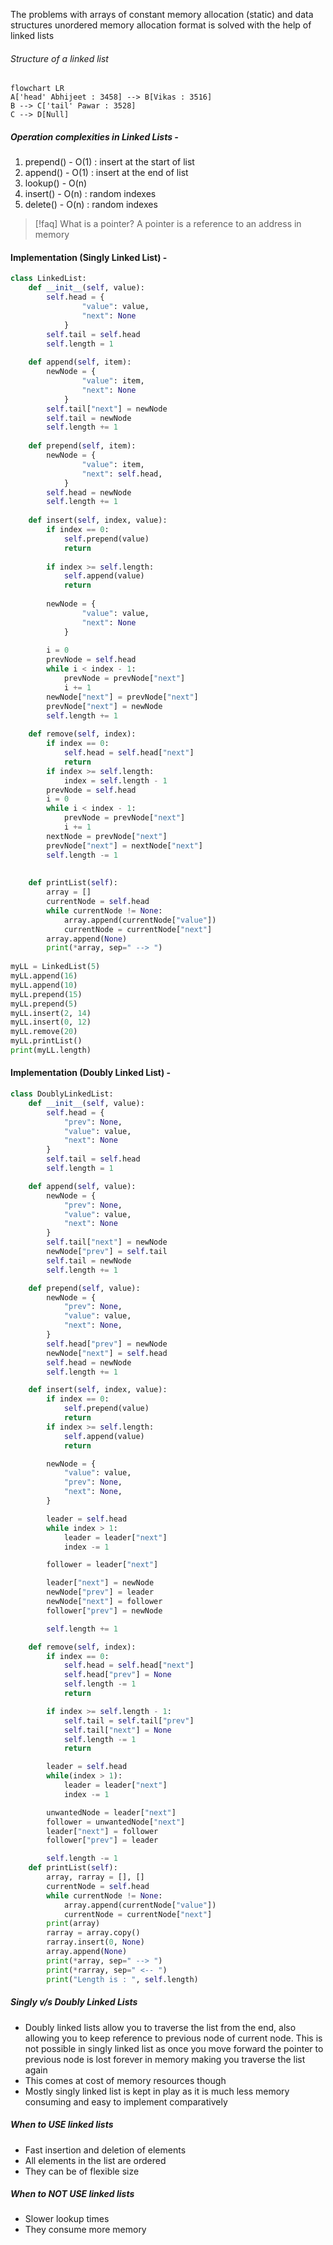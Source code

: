
The problems with arrays of constant memory allocation (static) and data structures unordered memory allocation format is solved with the help of linked lists

###### Structure of a linked list 
```mermaid
flowchart LR
A['head' Abhijeet : 3458] --> B[Vikas : 3516]
B --> C['tail' Pawar : 3528]
C --> D[Null]
```

##### Operation complexities in Linked Lists - 
1. prepend() - O(1) : insert at the start of list
2. append() - O(1) : insert at the end of list
3. lookup() - O(n) 
4. insert() - O(n) : random indexes
5. delete() - O(n) : random indexes


>[!faq] What is a pointer?
> A pointer is a reference to an address in memory


#### Implementation (Singly Linked List) - 
```Python
class LinkedList:  
	def __init__(self, value):  
		self.head = {  
				"value": value,  
				"next": None  
			}  
		self.tail = self.head  
		self.length = 1  
	  
	def append(self, item):  
		newNode = {  
				"value": item,  
				"next": None  
			}  
		self.tail["next"] = newNode  
		self.tail = newNode  
		self.length += 1  
	  
	def prepend(self, item):  
		newNode = {  
				"value": item,  
				"next": self.head,  
			}  
		self.head = newNode  
		self.length += 1  
	  
	def insert(self, index, value):  
		if index == 0:  
			self.prepend(value)  
			return  
		  
		if index >= self.length:  
			self.append(value)  
			return  
		  
		newNode = {  
				"value": value,  
				"next": None  
			}  
		  
		i = 0  
		prevNode = self.head  
		while i < index - 1:  
			prevNode = prevNode["next"]  
			i += 1  
		newNode["next"] = prevNode["next"]  
		prevNode["next"] = newNode  
		self.length += 1  
	  
	def remove(self, index):  
		if index == 0:  
			self.head = self.head["next"]  
			return  
		if index >= self.length:  
			index = self.length - 1  
		prevNode = self.head  
		i = 0  
		while i < index - 1:  
			prevNode = prevNode["next"]  
			i += 1  
		nextNode = prevNode["next"]  
		prevNode["next"] = nextNode["next"]  
		self.length -= 1  
	  
	  
	def printList(self):  
		array = []  
		currentNode = self.head  
		while currentNode != None:  
			array.append(currentNode["value"])  
			currentNode = currentNode["next"]  
		array.append(None)  
		print(*array, sep=" --> ")  
  
myLL = LinkedList(5)  
myLL.append(16)  
myLL.append(10)  
myLL.prepend(15)  
myLL.prepend(5)  
myLL.insert(2, 14)  
myLL.insert(0, 12)  
myLL.remove(20)  
myLL.printList()  
print(myLL.length)
```


#### Implementation (Doubly Linked List) - 
```python
class DoublyLinkedList:
    def __init__(self, value):
        self.head = {
            "prev": None,
            "value": value,
            "next": None
        }
        self.tail = self.head
        self.length = 1

    def append(self, value):
        newNode = {
            "prev": None,
            "value": value,
            "next": None
        }
        self.tail["next"] = newNode
        newNode["prev"] = self.tail
        self.tail = newNode
        self.length += 1

    def prepend(self, value):
        newNode = {
            "prev": None,
            "value": value,
            "next": None,
        }
        self.head["prev"] = newNode
        newNode["next"] = self.head
        self.head = newNode
        self.length += 1

    def insert(self, index, value):
        if index == 0:
            self.prepend(value)
            return
        if index >= self.length:
            self.append(value)
            return

        newNode = {
            "value": value,
            "prev": None,
            "next": None,
        }

        leader = self.head
        while index > 1:
            leader = leader["next"]
            index -= 1

        follower = leader["next"]

        leader["next"] = newNode
        newNode["prev"] = leader
        newNode["next"] = follower
        follower["prev"] = newNode

        self.length += 1

    def remove(self, index):
        if index == 0:
            self.head = self.head["next"]
            self.head["prev"] = None
            self.length -= 1
            return

        if index >= self.length - 1:
            self.tail = self.tail["prev"]
            self.tail["next"] = None
            self.length -= 1
            return

        leader = self.head
        while(index > 1):
            leader = leader["next"]
            index -= 1

        unwantedNode = leader["next"]
        follower = unwantedNode["next"]
        leader["next"] = follower
        follower["prev"] = leader

        self.length -= 1
    def printList(self):
        array, rarray = [], []
        currentNode = self.head
        while currentNode != None:
            array.append(currentNode["value"])
            currentNode = currentNode["next"]
        print(array)
        rarray = array.copy()
        rarray.insert(0, None)
        array.append(None)
        print(*array, sep=" --> ")
        print(*rarray, sep=" <-- ")
        print("Length is : ", self.length)
```

##### Singly v/s Doubly Linked Lists

- Doubly linked lists allow you to traverse the list from the end, also allowing you to keep reference to previous node of current node. This is not possible in singly linked list as once you move forward the pointer to previous node is lost forever in memory making you traverse the list again
- This comes at cost of memory resources though
- Mostly singly linked list is kept in play as it is much less memory consuming and easy to implement comparatively

##### When to USE linked lists
- Fast insertion and deletion of elements
- All elements in the list are ordered
- They can be of flexible size

##### When to NOT USE linked lists
- Slower lookup times
- They consume more memory